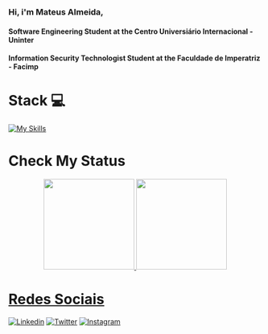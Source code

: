 ### Hi, i'm Mateus Almeida, 
#### Software Engineering Student at the Centro Universiário Internacional - Uninter
#### Information Security Technologist Student at the Faculdade de Imperatriz - Facimp 


# Stack 💻

[![My Skills](https://skills.thijs.gg/icons?i=js,ts,react,html,css,docker,git,github,py,vscode,linux)](https://skills.thijs.gg)

# Check My Status

<div align="center">
  <a href="https://github.com/almeida11">
  <img height="180em" src="https://github-readme-stats.vercel.app/api?username=almeida11&show_icons=true&theme=dracula&include_all_commits=true&count_private=true"/>
  <img height="180em" src="https://github-readme-stats.vercel.app/api/top-langs/?username=almeida11&layout=compact&langs_count=7&theme=dracula"/>
</div>
  
# Redes Sociais

[![Linkedin](https://skills.thijs.gg/icons?i=linkedin)](https://www.linkedin.com/in/mateus-de-almeida-7555641bb/)
[![Twitter](https://skills.thijs.gg/icons?i=twitter)](https://twitter.com/almeida_144)
[![Instagram](https://skills.thijs.gg/icons?i=instagram)](https://www.instagram.com/atreus_137/)
